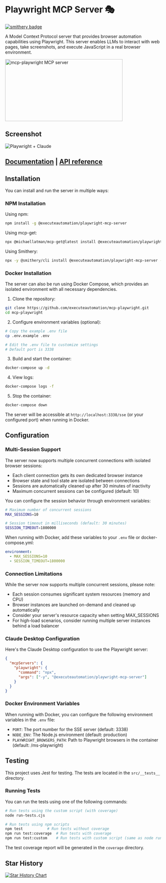 # Playwright MCP Server 🎭

[![smithery badge](https://smithery.ai/badge/@executeautomation/playwright-mcp-server)](https://smithery.ai/server/@executeautomation/playwright-mcp-server)

A Model Context Protocol server that provides browser automation capabilities using Playwright. This server enables LLMs to interact with web pages, take screenshots, and execute JavaScript in a real browser environment.

<a href="https://glama.ai/mcp/servers/yh4lgtwgbe"><img width="380" height="200" src="https://glama.ai/mcp/servers/yh4lgtwgbe/badge" alt="mcp-playwright MCP server" /></a>

## Screenshot
![Playwright + Claude](image/playwright_claude.png)

## [Documentation](https://executeautomation.github.io/mcp-playwright/) | [API reference](https://executeautomation.github.io/mcp-playwright/docs/playwright-web/Supported-Tools)

## Installation

You can install and run the server in multiple ways:

### NPM Installation

Using npm:
```bash
npm install -g @executeautomation/playwright-mcp-server
```

Using mcp-get:
```bash
npx @michaellatman/mcp-get@latest install @executeautomation/playwright-mcp-server
```

Using Smithery:
```bash
npx -y @smithery/cli install @executeautomation/playwright-mcp-server --client claude
```

### Docker Installation

The server can also be run using Docker Compose, which provides an isolated environment with all necessary dependencies.

1. Clone the repository:
```bash
git clone https://github.com/executeautomation/mcp-playwright.git
cd mcp-playwright
```

2. Configure environment variables (optional):
```bash
# Copy the example .env file
cp .env.example .env

# Edit the .env file to customize settings
# Default port is 3338
```

3. Build and start the container:
```bash
docker-compose up -d
```

4. View logs:
```bash
docker-compose logs -f
```

5. Stop the container:
```bash
docker-compose down
```

The server will be accessible at `http://localhost:3338/sse` (or your configured port) when running in Docker.

## Configuration

### Multi-Session Support

The server now supports multiple concurrent connections with isolated browser sessions:

- Each client connection gets its own dedicated browser instance
- Browser state and tool state are isolated between connections
- Sessions are automatically cleaned up after 30 minutes of inactivity
- Maximum concurrent sessions can be configured (default: 10)

You can configure the session behavior through environment variables:

```bash
# Maximum number of concurrent sessions
MAX_SESSIONS=10

# Session timeout in milliseconds (default: 30 minutes)
SESSION_TIMEOUT=1800000
```

When running with Docker, add these variables to your `.env` file or docker-compose.yml:

```yaml
environment:
  - MAX_SESSIONS=10
  - SESSION_TIMEOUT=1800000
```

### Connection Limitations

While the server now supports multiple concurrent sessions, please note:

- Each session consumes significant system resources (memory and CPU)
- Browser instances are launched on-demand and cleaned up automatically
- Consider your server's resource capacity when setting MAX_SESSIONS
- For high-load scenarios, consider running multiple server instances behind a load balancer

### Claude Desktop Configuration

Here's the Claude Desktop configuration to use the Playwright server:

```json
{
  "mcpServers": {
    "playwright": {
      "command": "npx",
      "args": ["-y", "@executeautomation/playwright-mcp-server"]
    }
  }
}
```

### Docker Environment Variables

When running with Docker, you can configure the following environment variables in the `.env` file:

- `PORT`: The port number for the SSE server (default: 3338)
- `NODE_ENV`: The Node.js environment (default: production)
- `PLAYWRIGHT_BROWSERS_PATH`: Path to Playwright browsers in the container (default: /ms-playwright)

## Testing

This project uses Jest for testing. The tests are located in the `src/__tests__` directory.

### Running Tests

You can run the tests using one of the following commands:

```bash
# Run tests using the custom script (with coverage)
node run-tests.cjs

# Run tests using npm scripts
npm test           # Run tests without coverage
npm run test:coverage  # Run tests with coverage
npm run test:custom    # Run tests with custom script (same as node run-tests.cjs)
```

The test coverage report will be generated in the `coverage` directory.

## Star History

[![Star History Chart](https://api.star-history.com/svg?repos=executeautomation/mcp-playwright&type=Date)](https://star-history.com/#executeautomation/mcp-playwright&Date)
